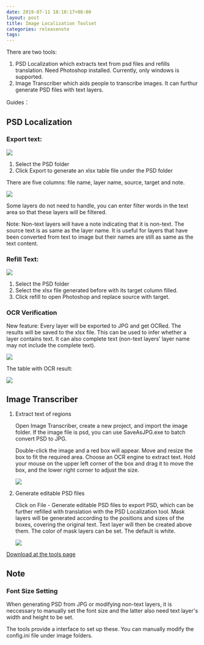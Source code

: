 ```yaml
---
date: 2019-07-11 18:10:17+08:00
layout: post
title: Image Localization Toolset
categories: releasenote
tags: 
---
```



There are two tools:

1. PSD Localization which extracts text from psd files and refills translation. Need Photoshop installed. Currently, only windows is supported.
2. Image Transcriber which aids people to transcribe images. It can furthur generate PSD files with text layers.

Guides：

## PSD Localization

### Export text:

![](/album/image-localization/psd_export.jpg)

1. Select the PSD folder
2. Click Export to generate an xlsx table file under the PSD folder

There are five columns: file name, layer name, source, target and note.

![](/album/image-localization/psd-output-table.jpg)

Some layers do not need to handle, you can enter filter words in the text area so that these layers will be filtered.

Note: Non-text layers will have a note indicating that it is non-text. The source text is as same as the layer name. It is useful for layers that have been converted from text to image but their names are still as same as the text content.


### Refill Text:

![](/album/image-localization/psd_refill.jpg)

1. Select the PSD folder
2. Select the xlsx file generated before with its target column filled.
3. Click refill to open Photoshop and replace source with target.

### OCR Verification

New feature: Every layer will be exported to JPG and get OCRed. The results will be saved to the xlsx file. This can be used to infer whether a layer contains text. It can also complete text (non-text layers' layer name may not include the complete text).

![](/album/image-localization/ocr-verification.JPG)

The table with OCR result:

![](/album/image-localization/ocr-verification-table.JPG)

## Image Transcriber


1. Extract text of regions

    Open Image Transcriber, create a new project, and import the image folder. If the image file is psd, you can use SaveAsJPG.exe to batch convert PSD to JPG.
	
	Double-click the image and a red box will appear. Move and resize the box to fit the required area. Choose an OCR engine to extract text. Hold your mouse on the upper left corner of the box and drag it to move the box, and the lower right corner to adjust the size.

	![](/album/image-localization/imagetranscriber.jpg)
	
2. Generate editable PSD files

    Click on File - Generate editable PSD files to export PSD, which can be further refilled with translation with the PSD Localization tool. Mask layers will be generated according to the positions and sizes of the boxes, covering the original text. Text layer will then be created above them. The color of mask layers can be set. The default is white.
	
	![](/album/image-localization/imagetranscriber-menu.jpg)


[Download at the tools page](https://www.basiccat.org/tools/)

## Note

### Font Size Setting

When generating PSD from JPG or modifying non-text layers, it is neccessary to manually set the font size and the latter also need text layer's width and height to be set.

The tools provide a interface to set up these. You can manually modify the config.ini file under image folders.
